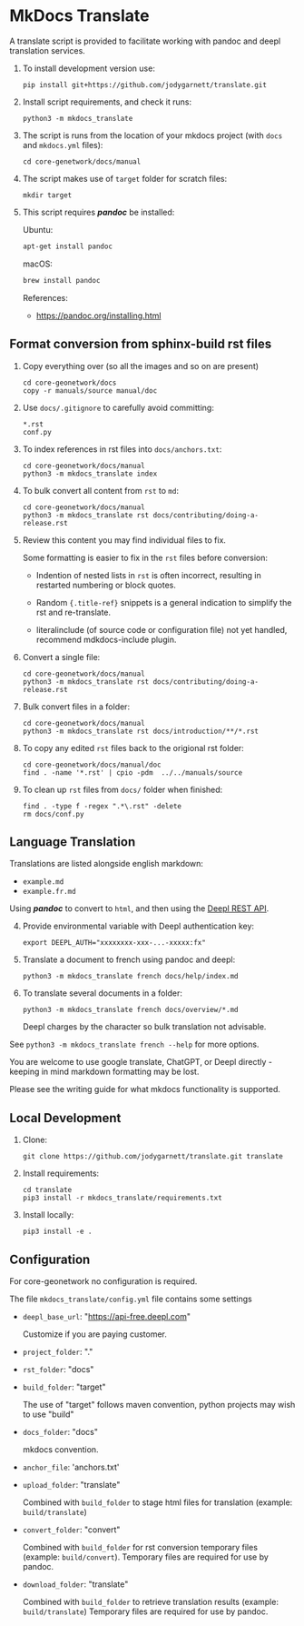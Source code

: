 # MkDocs Translate

A translate script is provided to facilitate working with pandoc and deepl translation services.

1. To install development version use:

   ```
   pip install git+https://github.com/jodygarnett/translate.git
   ```
   
2. Install script requirements, and check it runs:

   ```
   python3 -m mkdocs_translate
   ```

3. The script is runs from the location of your mkdocs project (with `docs` and `mkdocs.yml` files):

   ```
   cd core-genetwork/docs/manual
   ```

3. The script makes use of ``target`` folder for scratch files:

   ```
   mkdir target
   ```

4. This script requires ***pandoc*** be installed:

   Ubuntu:
   ```bash
   apt-get install pandoc
   ```

   macOS:
   ``` bash
   brew install pandoc
   ```

   References:

   * https://pandoc.org/installing.html

## Format conversion from sphinx-build rst files

1. Copy everything over (so all the images and so on are present)
   
   ```
   cd core-geonetwork/docs
   copy -r manuals/source manual/doc
   ```
   
2. Use ``docs/.gitignore`` to carefully avoid committing:
   
   ```
   *.rst
   conf.py
   ```
   
3. To index references in rst files into `docs/anchors.txt`:

   ```
   cd core-geonetwork/docs/manual
   python3 -m mkdocs_translate index
   ```

4. To bulk convert all content from ``rst`` to ``md``:
   
   ```
   cd core-geonetwork/docs/manual
   python3 -m mkdocs_translate rst docs/contributing/doing-a-release.rst
   ```
   
5. Review this content you may find individual files to fix.

   Some formatting is easier to fix in the `rst` files before conversion:
   
   * Indention of nested lists in ``rst`` is often incorrect, resulting in restarted numbering or block quotes.
  
   * Random ``{.title-ref}`` snippets is a general indication to simplify the rst and re-translate.

   * literalinclude (of source code or configuration file) not yet handled, recommend mdkdocs-include plugin.

6. Convert a single file:
   
   ```
   cd core-geonetwork/docs/manual
   python3 -m mkdocs_translate rst docs/contributing/doing-a-release.rst
   ```

7. Bulk convert files in a folder:
   
   ```
   cd core-geonetwork/docs/manual
   python3 -m mkdocs_translate rst docs/introduction/**/*.rst
   ```

8. To copy any edited `rst` files back to the origional rst folder:

   ```
   cd core-geonetwork/docs/manual/doc
   find . -name '*.rst' | cpio -pdm  ../../manuals/source
   ```

9. To clean up ``rst`` files from `docs/` folder when finished:

   ```
   find . -type f -regex ".*\.rst" -delete
   rm docs/conf.py
   ```

## Language Translation

Translations are listed alongside english markdown:

* `example.md`
* `example.fr.md`

Using ***pandoc*** to convert to `html`, and then using the [Deepl REST API](http://deepl.com).

4. Provide environmental variable with Deepl authentication key:

   ```
   export DEEPL_AUTH="xxxxxxxx-xxx-...-xxxxx:fx"
   ```

5. Translate a document to french using pandoc and deepl:

   ```
   python3 -m mkdocs_translate french docs/help/index.md
   ```
   
6. To translate several documents in a folder:

   ```
   python3 -m mkdocs_translate french docs/overview/*.md
   ```
   
   Deepl charges by the character so bulk translation not advisable.

See ``python3 -m mkdocs_translate french --help`` for more options.

You are welcome to use  google translate, ChatGPT, or Deepl directly - keeping in mind markdown formatting may be lost.

Please see the writing guide for what mkdocs functionality is supported.

## Local Development

1. Clone:

   ```
   git clone https://github.com/jodygarnett/translate.git translate
   ```

2. Install requirements:
   ```
   cd translate
   pip3 install -r mkdocs_translate/requirements.txt
   ```

2. Install locally:
   ```
   pip3 install -e .  
   ```

## Configuration

For core-geonetwork no configuration is required.

The file `mkdocs_translate/config.yml` file contains some settings

* `deepl_base_url`: "https://api-free.deepl.com"
      
   Customize if you are paying customer.
      
* `project_folder`: "."

* `rst_folder`: "docs"

* `build_folder`: "target"
   
   The use of "target" follows maven convention, python projects may wish to use "build"

* `docs_folder`: "docs"
   
   mkdocs convention.
   
* `anchor_file`: 'anchors.txt'
  
* `upload_folder`: "translate"
  
   Combined with ``build_folder`` to stage html files for translation (example:  `build/translate`)
   
* `convert_folder`: "convert"

   Combined with ``build_folder`` for rst conversion temporary files (example:  `build/convert`).
   Temporary files are required for use by pandoc.
   
* `download_folder`: "translate"
   
   Combined with ``build_folder`` to retrieve translation results (example:  `build/translate`)
   Temporary files are required for use by pandoc.


